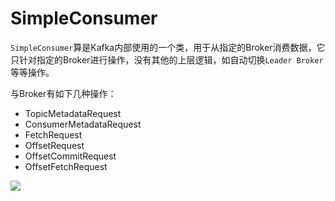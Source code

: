 # SimpleConsumer

`SimpleConsumer`算是Kafka内部使用的一个类，用于从指定的Broker消费数据，它只针对指定的Broker进行操作，没有其他的上层逻辑，如自动切换`Leader Broker`等等操作。

与Broker有如下几种操作：

- TopicMetadataRequest
- ConsumerMetadataRequest
- FetchRequest
- OffsetRequest
- OffsetCommitRequest
- OffsetFetchRequest

![](image/consumer/SimpleConsumer.png)
